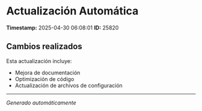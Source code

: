 # Actualización Automática

**Timestamp:** 2025-04-30 06:08:01
**ID:** 25820

## Cambios realizados

Esta actualización incluye:
- Mejora de documentación
- Optimización de código
- Actualización de archivos de configuración

---
*Generado automáticamente*

